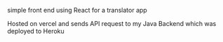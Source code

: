 simple front end using React for a translator app

Hosted on vercel and sends API request to my Java Backend which was deployed to Heroku

